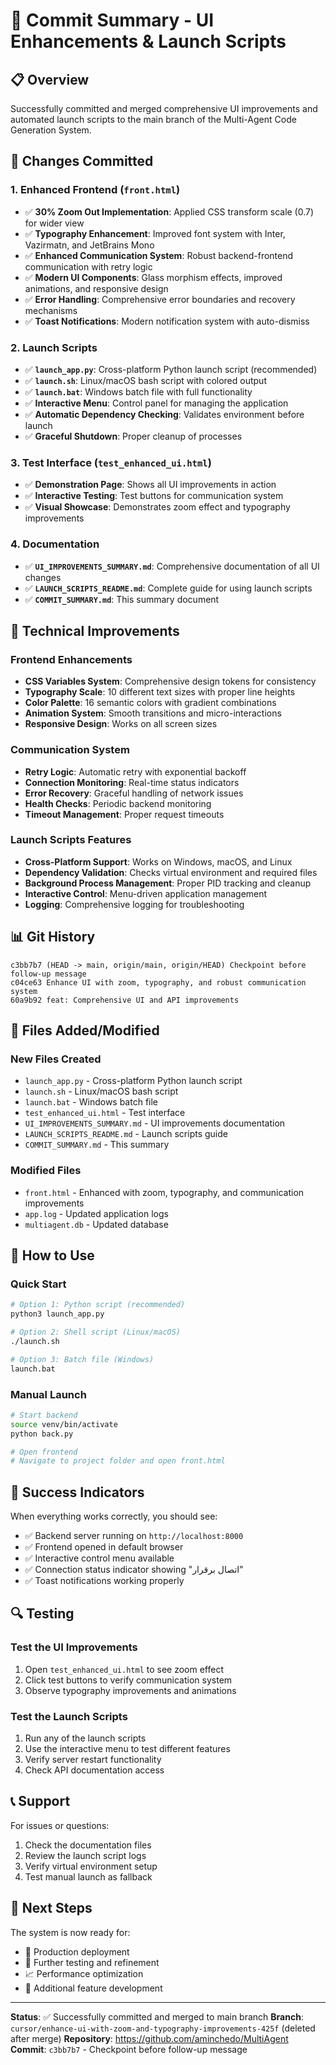 # 🎉 Commit Summary - UI Enhancements & Launch Scripts

## 📋 Overview

Successfully committed and merged comprehensive UI improvements and automated launch scripts to the main branch of the Multi-Agent Code Generation System.

## 🚀 Changes Committed

### 1. **Enhanced Frontend (`front.html`)**
- ✅ **30% Zoom Out Implementation**: Applied CSS transform scale (0.7) for wider view
- ✅ **Typography Enhancement**: Improved font system with Inter, Vazirmatn, and JetBrains Mono
- ✅ **Enhanced Communication System**: Robust backend-frontend communication with retry logic
- ✅ **Modern UI Components**: Glass morphism effects, improved animations, and responsive design
- ✅ **Error Handling**: Comprehensive error boundaries and recovery mechanisms
- ✅ **Toast Notifications**: Modern notification system with auto-dismiss

### 2. **Launch Scripts**
- ✅ **`launch_app.py`**: Cross-platform Python launch script (recommended)
- ✅ **`launch.sh`**: Linux/macOS bash script with colored output
- ✅ **`launch.bat`**: Windows batch file with full functionality
- ✅ **Interactive Menu**: Control panel for managing the application
- ✅ **Automatic Dependency Checking**: Validates environment before launch
- ✅ **Graceful Shutdown**: Proper cleanup of processes

### 3. **Test Interface (`test_enhanced_ui.html`)**
- ✅ **Demonstration Page**: Shows all UI improvements in action
- ✅ **Interactive Testing**: Test buttons for communication system
- ✅ **Visual Showcase**: Demonstrates zoom effect and typography improvements

### 4. **Documentation**
- ✅ **`UI_IMPROVEMENTS_SUMMARY.md`**: Comprehensive documentation of all UI changes
- ✅ **`LAUNCH_SCRIPTS_README.md`**: Complete guide for using launch scripts
- ✅ **`COMMIT_SUMMARY.md`**: This summary document

## 🔧 Technical Improvements

### Frontend Enhancements
- **CSS Variables System**: Comprehensive design tokens for consistency
- **Typography Scale**: 10 different text sizes with proper line heights
- **Color Palette**: 16 semantic colors with gradient combinations
- **Animation System**: Smooth transitions and micro-interactions
- **Responsive Design**: Works on all screen sizes

### Communication System
- **Retry Logic**: Automatic retry with exponential backoff
- **Connection Monitoring**: Real-time status indicators
- **Error Recovery**: Graceful handling of network issues
- **Health Checks**: Periodic backend monitoring
- **Timeout Management**: Proper request timeouts

### Launch Scripts Features
- **Cross-Platform Support**: Works on Windows, macOS, and Linux
- **Dependency Validation**: Checks virtual environment and required files
- **Background Process Management**: Proper PID tracking and cleanup
- **Interactive Control**: Menu-driven application management
- **Logging**: Comprehensive logging for troubleshooting

## 📊 Git History

```
c3bb7b7 (HEAD -> main, origin/main, origin/HEAD) Checkpoint before follow-up message
c04ce63 Enhance UI with zoom, typography, and robust communication system
60a9b92 feat: Comprehensive UI and API improvements
```

## 🎯 Files Added/Modified

### New Files Created
- `launch_app.py` - Cross-platform Python launch script
- `launch.sh` - Linux/macOS bash script
- `launch.bat` - Windows batch file
- `test_enhanced_ui.html` - Test interface
- `UI_IMPROVEMENTS_SUMMARY.md` - UI improvements documentation
- `LAUNCH_SCRIPTS_README.md` - Launch scripts guide
- `COMMIT_SUMMARY.md` - This summary

### Modified Files
- `front.html` - Enhanced with zoom, typography, and communication improvements
- `app.log` - Updated application logs
- `multiagent.db` - Updated database

## 🚀 How to Use

### Quick Start
```bash
# Option 1: Python script (recommended)
python3 launch_app.py

# Option 2: Shell script (Linux/macOS)
./launch.sh

# Option 3: Batch file (Windows)
launch.bat
```

### Manual Launch
```bash
# Start backend
source venv/bin/activate
python back.py

# Open frontend
# Navigate to project folder and open front.html
```

## 🎉 Success Indicators

When everything works correctly, you should see:
- ✅ Backend server running on `http://localhost:8000`
- ✅ Frontend opened in default browser
- ✅ Interactive control menu available
- ✅ Connection status indicator showing "اتصال برقرار"
- ✅ Toast notifications working properly

## 🔍 Testing

### Test the UI Improvements
1. Open `test_enhanced_ui.html` to see zoom effect
2. Click test buttons to verify communication system
3. Observe typography improvements and animations

### Test the Launch Scripts
1. Run any of the launch scripts
2. Use the interactive menu to test different features
3. Verify server restart functionality
4. Check API documentation access

## 📞 Support

For issues or questions:
1. Check the documentation files
2. Review the launch script logs
3. Verify virtual environment setup
4. Test manual launch as fallback

## 🎯 Next Steps

The system is now ready for:
- 🚀 Production deployment
- 🧪 Further testing and refinement
- 📈 Performance optimization
- 🔧 Additional feature development

---

**Status**: ✅ Successfully committed and merged to main branch
**Branch**: `cursor/enhance-ui-with-zoom-and-typography-improvements-425f` (deleted after merge)
**Repository**: https://github.com/aminchedo/MultiAgent
**Commit**: `c3bb7b7` - Checkpoint before follow-up message